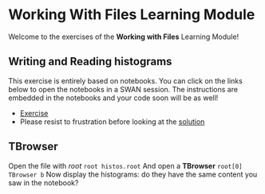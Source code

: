 # Working With Files Learning Module
Welcome to the exercises of the **Working with Files** Learning Module!

## Writing and Reading histograms
This exercise is entirely based on notebooks. You can click on the links below to open the notebooks in a SWAN session.
The instructions are embedded in the notebooks and your code soon will be as well!
- [Exercise](https://cern.ch/swanserver/cgi-bin/go?projurl=https://raw.githubusercontent.com/root-project/training/master/SummerStudentCourse/2022/Exercises/WorkingWithFiles/WritingOnFilesExercise.ipynb)
- Please resist to frustration before looking at the [solution](https://cern.ch/swanserver/cgi-bin/go?projurl=https://raw.githubusercontent.com/root-project/training/master/SummerStudentCourse/2022/Exercises/WorkingWithFiles/WritingOnFiles_Solution.ipynb)

## TBrowser
Open the file with *root*
```root histos.root```
And open a **TBrowser**
```root[0] TBrowser b```
Now display the histograms: do they have the same content you saw in the notebook?
